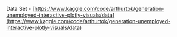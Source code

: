Data Set - [https://www.kaggle.com/code/arthurtok/generation-unemployed-interactive-plotly-visuals/data](https://www.kaggle.com/code/arthurtok/generation-unemployed-interactive-plotly-visuals/data)